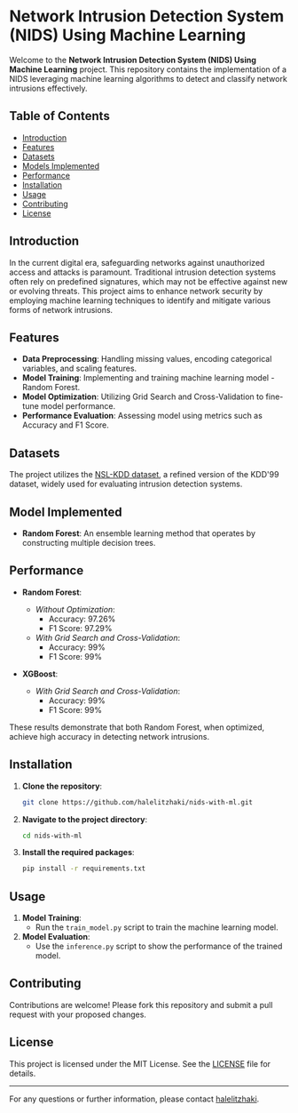 # Network Intrusion Detection System (NIDS) Using Machine Learning

Welcome to the **Network Intrusion Detection System (NIDS) Using Machine Learning** project. This repository contains the implementation of a NIDS leveraging machine learning algorithms to detect and classify network intrusions effectively.

## Table of Contents

- [Introduction](#introduction)
- [Features](#features)
- [Datasets](#datasets)
- [Models Implemented](#models-implemented)
- [Performance](#performance)
- [Installation](#installation)
- [Usage](#usage)
- [Contributing](#contributing)
- [License](#license)

## Introduction

In the current digital era, safeguarding networks against unauthorized access and attacks is paramount. Traditional intrusion detection systems often rely on predefined signatures, which may not be effective against new or evolving threats. This project aims to enhance network security by employing machine learning techniques to identify and mitigate various forms of network intrusions.

## Features

- **Data Preprocessing**: Handling missing values, encoding categorical variables, and scaling features.
- **Model Training**: Implementing and training machine learning model - Random Forest.
- **Model Optimization**: Utilizing Grid Search and Cross-Validation to fine-tune model performance.
- **Performance Evaluation**: Assessing model using metrics such as Accuracy and F1 Score.

## Datasets

The project utilizes the [NSL-KDD dataset](http://kdd.ics.uci.edu/databases/kddcup99/kddcup99.html), a refined version of the KDD'99 dataset, widely used for evaluating intrusion detection systems.

## Model Implemented

- **Random Forest**: An ensemble learning method that operates by constructing multiple decision trees.

## Performance

- **Random Forest**:
  - *Without Optimization*:
    - Accuracy: 97.26%
    - F1 Score: 97.29%
  - *With Grid Search and Cross-Validation*:
    - Accuracy: 99%
    - F1 Score: 99%

- **XGBoost**:
  - *With Grid Search and Cross-Validation*:
    - Accuracy: 99%
    - F1 Score: 99%

These results demonstrate that both Random Forest, when optimized, achieve high accuracy in detecting network intrusions.

## Installation

1. **Clone the repository**:
   ```bash
   git clone https://github.com/halelitzhaki/nids-with-ml.git
   ```
2. **Navigate to the project directory**:
   ```bash
   cd nids-with-ml
   ```
3. **Install the required packages**:
   ```bash
   pip install -r requirements.txt
   ```

## Usage

1. **Model Training**:
   - Run the `train_model.py` script to train the machine learning model.
2. **Model Evaluation**:
   - Use the `inference.py` script to show the performance of the trained model.

## Contributing

Contributions are welcome! Please fork this repository and submit a pull request with your proposed changes.

## License

This project is licensed under the MIT License. See the [LICENSE](LICENSE) file for details.

---

For any questions or further information, please contact [halelitzhaki](https://github.com/halelitzhaki).
